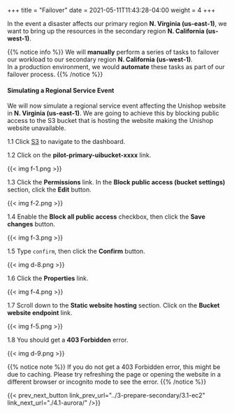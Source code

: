 +++
title = "Failover"
date =  2021-05-11T11:43:28-04:00
weight = 4
+++

In the event a disaster affects our primary region **N. Virginia (us-east-1)**, we want to bring up the resources in the secondary region **N. California (us-west-1)**.

{{% notice info %}}
We will **manually** perform a series of tasks to failover our workload to our secondary region **N. California (us-west-1)**.  
In a production environment, we would **automate** these tasks as part of our failover process.
{{% /notice %}}

#### Simulating a Regional Service Event

We will now simulate a regional service event affecting the Unishop website in **N. Virginia (us-east-1)**.  We are going to achieve this by blocking public access to the S3 bucket that is hosting the website making the Unishop website unavailable.

1.1 Click [S3](https://console.aws.amazon.com/s3/home?region=us-east-1#/) to navigate to the dashboard.

1.2 Click on the **pilot-primary-uibucket-xxxx** link.

{{< img f-1.png >}}

1.3 Click the **Permissions** link. In the **Block public access (bucket settings)** section, click the **Edit** button.

{{< img f-2.png >}}

1.4 Enable the **Block all public access** checkbox, then click the **Save changes** button.

{{< img f-3.png >}}

1.5 Type `confirm`, then click the **Confirm** button.

{{< img d-8.png >}}

1.6 Click the **Properties** link.  

{{< img f-4.png >}}

1.7 Scroll down to the **Static website hosting** section.  Click on the **Bucket website endpoint** link.

{{< img f-5.png >}}

1.8  You should get a **403 Forbidden** error.

{{< img d-9.png >}}

{{% notice note %}}
If you do not get a 403 Forbidden error, this might be due to caching.  Please try refreshing the page or opening the website in a different browser or incognito mode to see the error.
{{% /notice  %}}

{{< prev_next_button link_prev_url="../3-prepare-secondary/3.1-ec2" link_next_url="./4.1-aurora/" />}}
